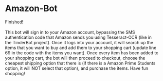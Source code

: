 # Amazon-Bot
Finished!
 \
 \
This bot will sign in to your Amazon account, bypassing the SMS authentication code that Amazon sends you using Tesseract-OCR (like in the TinderBot project). Once it logs into your account, it will search up the items that you want to buy and add them to your shopping cart (update line 69 in the code with the items you want). Once every item has been added to your shopping cart, the bot will then proceed to checkout, choose the cheapest shipping option that there is (if there is a Amazon Prime Students option, it will NOT select that option), and purchase the items. Have fun shopping!
